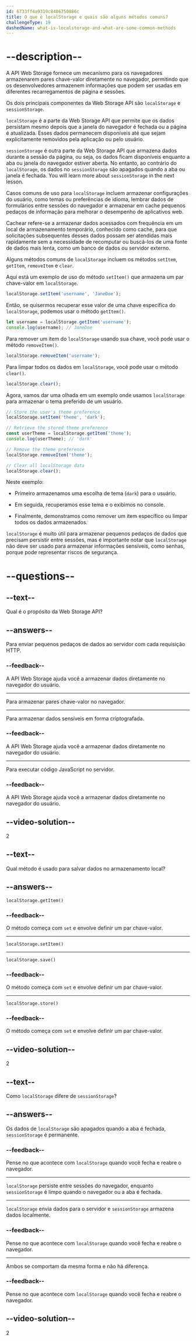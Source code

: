 ```yaml
---
id: 6733ff4a9319c8486750886c
title: O que é localStorage e quais são alguns métodos comuns?
challengeType: 19
dashedName: what-is-localstorage-and-what-are-some-common-methods
---
```


# --description--

A API Web Storage fornece um mecanismo para os navegadores armazenarem pares chave-valor diretamente no navegador, permitindo que os desenvolvedores armazenem informações que podem ser usadas em diferentes recarregamentos de página e sessões. 

Os dois principais componentes da Web Storage API são `localStorage` e `sessionStorage`.

`localStorage` é a parte da Web Storage API que permite que os dados persistam mesmo depois que a janela do navegador é fechada ou a página é atualizada. Esses dados permanecem disponíveis até que sejam explicitamente removidos pela aplicação ou pelo usuário. 

`sessionStorage` é outra parte da Web Storage API que armazena dados durante a sessão da página, ou seja, os dados ficam disponíveis enquanto a aba ou janela do navegador estiver aberta. No entanto, ao contrário do `localStorage`, os dados no `sessionStorage` são apagados quando a aba ou janela é fechada.  You will learn more about `sessionStorage` in the next lesson. 

Casos comuns de uso para `localStorage` incluem armazenar configurações do usuário, como temas ou preferências de idioma, lembrar dados de formulários entre sessões do navegador e armazenar em cache pequenos pedaços de informação para melhorar o desempenho de aplicativos web.

Cachear refere-se a armazenar dados acessados com frequência em um local de armazenamento temporário, conhecido como cache, para que solicitações subsequentes desses dados possam ser atendidas mais rapidamente sem a necessidade de recomputar ou buscá-los de uma fonte de dados mais lenta, como um banco de dados ou servidor externo.

Alguns métodos comuns de `localStorage` incluem os métodos `setItem`, `getItem`, `removeItem` e `clear`. 

Aqui está um exemplo de uso do método `setItem()` que armazena um par chave-valor em `localStorage`.

```js
localStorage.setItem('username', 'JaneDoe');
```

Então, se quisermos recuperar esse valor de uma chave específica do `localStorage`, podemos usar o método `getItem()`.

```js
let username = localStorage.getItem('username');
console.log(username); // JaneDoe
```

Para remover um item do `localStorage` usando sua chave, você pode usar o método `removeItem()`.

```js
localStorage.removeItem('username');
```

Para limpar todos os dados em `localStorage`, você pode usar o método `clear()`.

```js
localStorage.clear();
```

Agora, vamos dar uma olhada em um exemplo onde usamos `localStorage` para armazenar o tema preferido de um usuário.

```js
// Store the user's theme preference
localStorage.setItem('theme', 'dark');

// Retrieve the stored theme preference
const userTheme = localStorage.getItem('theme');
console.log(userTheme); // 'dark'

// Remove the theme preference
localStorage.removeItem('theme');

// Clear all localStorage data
localStorage.clear();
```

Neste exemplo:

- Primeiro armazenamos uma escolha de tema (`dark`) para o usuário.

- Em seguida, recuperamos esse tema e o exibimos no console.

- Finalmente, demonstramos como remover um item específico ou limpar todos os dados armazenados.

`localStorage` é muito útil para armazenar pequenos pedaços de dados que precisam persistir entre sessões, mas é importante notar que `localStorage` não deve ser usado para armazenar informações sensíveis, como senhas, porque pode representar riscos de segurança.

# --questions--

## --text--

Qual é o propósito da Web Storage API?

## --answers--

Para enviar pequenos pedaços de dados ao servidor com cada requisição HTTP.

### --feedback--

A API Web Storage ajuda você a armazenar dados diretamente no navegador do usuário.

---

Para armazenar pares chave-valor no navegador.

---

Para armazenar dados sensíveis em forma criptografada.

### --feedback--

A API Web Storage ajuda você a armazenar dados diretamente no navegador do usuário.

---

Para executar código JavaScript no servidor.

### --feedback--

A API Web Storage ajuda você a armazenar dados diretamente no navegador do usuário.

## --video-solution--

2

## --text--

Qual método é usado para salvar dados no armazenamento local?

## --answers--

`localStorage.getItem()`

### --feedback--

O método começa com `set` e envolve definir um par chave-valor.

---

`localStorage.setItem()`

---

`localStorage.save()`

### --feedback--

O método começa com `set` e envolve definir um par chave-valor.

---

`localStorage.store()`

### --feedback--

O método começa com `set` e envolve definir um par chave-valor.

## --video-solution--

2

## --text--

Como `localStorage` difere de `sessionStorage`?

## --answers--

Os dados de `localStorage` são apagados quando a aba é fechada, `sessionStorage` é permanente.

### --feedback--

Pense no que acontece com `localStorage` quando você fecha e reabre o navegador.

---

`localStorage` persiste entre sessões do navegador, enquanto `sessionStorage` é limpo quando o navegador ou a aba é fechada.

---

`localStorage` envia dados para o servidor e `sessionStorage` armazena dados localmente.

### --feedback--

Pense no que acontece com `localStorage` quando você fecha e reabre o navegador.

---

Ambos se comportam da mesma forma e não há diferença.

### --feedback--

Pense no que acontece com `localStorage` quando você fecha e reabre o navegador.

## --video-solution--

2
